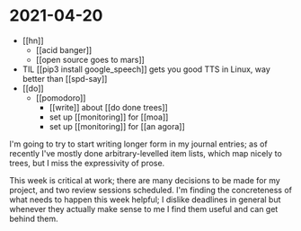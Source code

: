 # 2021-04-20

- [[hn]]
  - [[acid banger]]
  - [[open source goes to mars]] 
- TIL [[pip3 install google_speech]] gets you good TTS in Linux, way better than [[spd-say]]
- [[do]]
  - [[pomodoro]]
    - [[write]] about [[do done trees]]
    - set up [[monitoring]] for [[moa]]
    - set up [[monitoring]] for [[an agora]]
  
I'm going to try to start writing longer form in my journal entries; as of recently I've mostly done arbitrary-levelled item lists, which map nicely to trees, but I miss the expressivity of prose.

This week is critical at work; there are many decisions to be made for my project, and two review sessions scheduled. I'm finding the concreteness of what needs to happen this week helpful; I dislike deadlines in general but whenever they actually make sense to me I find them useful and can get behind them.